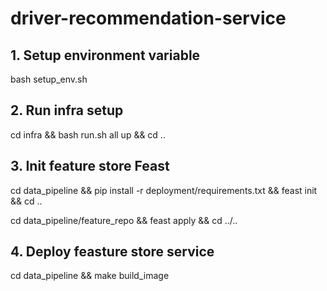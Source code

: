 # driver-recommendation-service

## 1. Setup environment variable

bash setup_env.sh

## 2. Run infra setup

cd infra && bash run.sh all up && cd ..

## 3. Init feature store Feast

cd data_pipeline && pip install -r deployment/requirements.txt && feast init && cd ..

cd data_pipeline/feature_repo && feast apply && cd ../..

## 4. Deploy feasture store service

cd data_pipeline && make build_image